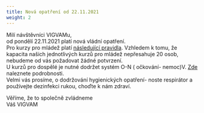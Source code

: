```yaml
---
title: Nová opatření od 22.11.2021
weight: 2
---
```

Milí návštěvníci VIGVAMu,\
od pondělí 22.11.2021 platí nová [](https://covid.gov.cz/situace/volny-cas/materska-centra-ddm)vládní opatření.\
Pro kurzy pro mládež platí [následující pravidla](ttps://covid.gov.cz/situace/podnikatelska-cinnost/povinne-testovani-zamestnancu-na-pracovistich-osvc).  Vzhledem k tomu, že kapacita našich jednotlivých kurzů  pro mládež nepřesahuje 20 osob, nebudeme od vás požadovat žádné potvrzení.\
U kurzů pro dospělé je  nutné dodržet systém O-N ( očkování- nemoc)V. [Zde](https://covid.gov.cz/situace/volny-cas/dalsi-sporty) naleznete podrobnosti. \
Velmi vás prosíme, o dodržování hygienických opatření- noste respirátor a používejte dezinfekci rukou, choďte k nám zdraví. 

Věříme, že to společně zvládneme\
Váš VIGVAM